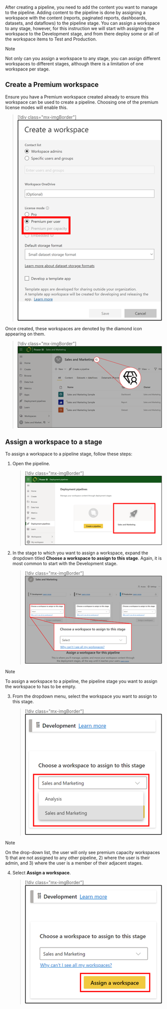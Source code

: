 After creating a pipeline, you need to add the content you want to manage to the pipeline. Adding content to the pipeline is done by assigning a workspace with the content (reports, paginated reports, dashboards, datasets, and dataflows) to the pipeline stage. You can assign a workspace to any stage, however, for this instruction we will start with assigning the workspace to the Development stage, and from there deploy some or all of the workspace items to Test and Production.

> [!NOTE]
> Not only can you assign a workspace to any stage, you can assign different workspaces to different stages, although there is a limitation of one workspace per stage.

## Create a Premium workspace

Ensure you have a Premium workspace created already to ensure this workspace can be used to create a pipeline. Choosing one of the premium license modes will enable this.
 
> [!div class="mx-imgBorder"]
> [![Screenshot highlighting License mode selected as Premium per user in creation of workspace.](../media/create-workspace.png)](../media/create-workspace.png#lightbox)

Once created, these workspaces are denoted by the diamond icon appearing on them.

> [!div class="mx-imgBorder"]
> [![Screenshot highlighting Diamond icon appearing on page that denote workspaces.](../media/diamond-icon-workspace.png)](../media/diamond-icon-workspace.png#lightbox)

## Assign a workspace to a stage

To assign a workspace to a pipeline stage, follow these steps:
1. Open the pipeline.  

    > [!div class="mx-imgBorder"]
    > [![Screenshot highlighting Sales and Marketing workspace in Deployment pipelines. ](../media/deployment-pipelines.png)](../media/deployment-pipelines.png#lightbox)

2. In the stage to which you want to assign a workspace, expand the dropdown titled **Choose a workspace to assign to this stage**. Again, it is most common to start with the Development stage.  

    > [!div class="mx-imgBorder"]
    > [![Screenshot highlighting to choose a workspace to assign to this stage and select workspace.](../media/choose-workpace.png)](../media/choose-workpace.png#lightbox)

> [!NOTE]
> To assign a workspace to a pipeline, the pipeline stage you want to assign the workspace to has to be empty. 

3.	From the dropdown menu, select the workspace you want to assign to this stage.

    > [!div class="mx-imgBorder"]
    > [![Screenshot highlighting dropdown for choosing a workspace that you want to assign to the current state.](../media/workspace-dropdown.png)](../media/workspace-dropdown.png#lightbox)

> [!NOTE]
> On the drop-down list, the user will only see premium capacity workspaces 1) that are not assigned to any other pipeline, 2) where the user is their admin, and 3) where the user is a member of their adjacent stages.

4. Select **Assign a workspace**.
  
    > [!div class="mx-imgBorder"]
    > [![Screenshot highlighting Assign a workspace option after selecting workspace in current stage.](../media/assign-workspace.png)](../media/assign-workspace.png#lightbox)



